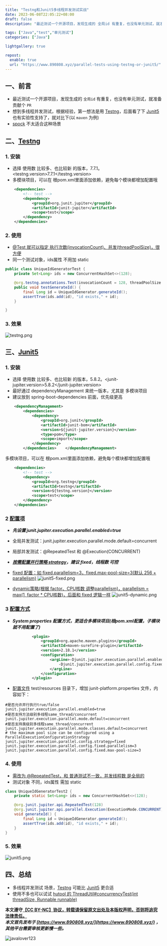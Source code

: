```yaml
---
title: "Testng和Junit5多线程并发测试实战"
date: 2023-06-08T22:05:22+08:00
draft: false
description: "最近测试一个开源项目，发现生成的 全局id 有重复，也没有单元测试，就准备贡献个 PR。想到多线程并发测试，根据经验，第一想法是用 Testng，后面看了下 Junit5也有实验性支持了，就对比下(以 maven 为例)"

tags: ["Java","test","单元测试"]
categories: ["Java"]

lightgallery: true

repost:
  enable: true
  url: "https://www.890808.xyz/parallel-tests-using-testng-or-junit5/"
---
```


<!--more-->

## 一、前言
- 最近测试一个开源项目，发现生成的 `全局id` 有重复，也没有单元测试，就准备贡献个 `PR`
- 想到多线程并发测试，根据经验，第一想法是用 [Testng](https://github.com/testng-team/testng)，后面看了下 [Junit5](https://github.com/junit-team/junit5) 也有实验性支持了，就对比下(以 `maven` 为例)
- [spock](https://github.com/spockframework/spock) 不太适合这种场景

## 二、[Testng](https://testng.org/doc/documentation-main.html#parallel-tests)
### 1. 安装
- 选择 使用数 比较多、也比较新 的版本，7.7.1。<testng.version>7.7.1</testng.version>
- 多模块项目，可以在 根pom.xml里面添加依赖，避免每个模块都增加配置哦
```xml
    <dependencies>
        <!-- test -->
        <dependency>
            <groupId>org.junit.jupiter</groupId>
            <artifactId>junit-jupiter</artifactId>
            <scope>test</scope>
        </dependency>
    </dependencies>
```

### 2. 使用
- [@Test 就可以指定 执行次数(invocationCount)、并发(threadPoolSize)，很方便](https://testng.org/doc/documentation-main.html#parallel-tests)
- 同一个测试对象，ids属性 不用加 static
```java
public class UniqueIdGeneratorTest {
    private Set<Long> ids = new ConcurrentHashSet<>(128);

    @org.testng.annotations.Test(invocationCount = 128, threadPoolSize = 3)
    public void testGenerateId() {
        final Long id = UniqueIdGenerator.generateId();
        assertTrue(ids.add(id), "id exists," + id);
    }

}
```

### 3. 效果
![testng.png](https://img.890808.xyz/file/javalover123/2023/06/2794bd5249788bc70c764d5ce2cdf152.png)

## 三、[Junit5](https://junit.org/junit5/docs/current/user-guide/#writing-tests-parallel-execution)
### 1. 安装
- 选择 使用数 比较多、也比较新 的版本，5.8.2。<junit-jupiter.version>5.8.2</junit-jupiter.version>
- 最好通过 dependencyManagement 来统一版本，尤其是 多模块项目
- 建议放到 spring-boot-dependencies 前面，优先级更高
```xml
    <dependencyManagement>
        <dependencies>
            <dependency>
                <groupId>org.junit</groupId>
                <artifactId>junit-bom</artifactId>
                <version>${junit-jupiter.version}</version>
                <type>pom</type>
                <scope>import</scope>
            </dependency>
        </dependencies>    </dependencyManagement>
```

多模块项目，可以在 根pom.xml里面添加依赖，避免每个模块都增加配置哦
```xml
    <dependencies>
        <!-- test -->
        <dependency>
            <groupId>org.testng</groupId>
            <artifactId>testng</artifactId>
            <version>${testng.version}</version>
            <scope>test</scope>
        </dependency>
    </dependencies>
```

### 2 [配置项](https://junit.org/junit5/docs/current/user-guide/#writing-tests-parallel-execution-config)
- ***先设置 junit.jupiter.execution.parallel.enabled=true***
- 全局并发测试：junit.jupiter.execution.parallel.mode.default=concurrent
- 局部并发测试：@RepeatedTest 和 @Execution(CONCURRENT)
- ***[按需配置并行策略 strategy](https://junit.org/junit5/docs/current/user-guide/#writing-tests-parallel-execution-config)，建议 fixed，线程数 可控***
- [fixed 配置：如 fixed.parallelism=3，fixed.max-pool-size=3(默认 256 + parallelism)](https://github.com/junit-team/junit5/blob/f58cd419755846f1476e8d15783438de8d7aede4/junit-platform-engine/src/main/java/org/junit/platform/engine/support/hierarchical/DefaultParallelExecutionConfigurationStrategy.java#L44)
![junit5-fixed.png](https://img.890808.xyz/file/javalover123/2023/06/422bfec8970a12e6526e40dee50ebed5.png)

- [dynamic策略(根据 factor、CPU核数 调整parallelism)，parallelism = max(1, factor * CPU核数)，后面和 fixed 逻辑一样](https://github.com/junit-team/junit5/blob/f58cd419755846f1476e8d15783438de8d7aede4/junit-platform-engine/src/main/java/org/junit/platform/engine/support/hierarchical/DefaultParallelExecutionConfigurationStrategy.java#L67)
![junit5-dynamic.png](https://img.890808.xyz/file/javalover123/2023/06/edd7361ac51d4f17184847b2b152822b.png)

### 3 [配置方式](https://junit.org/junit5/docs/current/user-guide/#writing-tests-parallel-execution-config)
- ***System properties 配置方式，更适合多模块项目(根pom.xml配置，子模块就不用配置了)***
```xml
            <plugin>
                <groupId>org.apache.maven.plugins</groupId>
                <artifactId>maven-surefire-plugin</artifactId>
                <version>2.18.1</version>
                <configuration>
                    <argLine>-Djunit.jupiter.execution.parallel.enabled=true -Djunit.jupiter.execution.parallel.config.strategy=fixed
                        -Djunit.jupiter.execution.parallel.config.fixed.parallelism=3 -Djunit.jupiter.execution.parallel.config.fixed.max-pool-size=3
                    </argLine>
                </configuration>
            </plugin>
```

- [配置文件](https://junit.org/junit5/docs/current/user-guide/#writing-tests-parallel-execution-config)
test/resources 目录下，增加 junit-platform.properties 文件，内容如下：
```
#是否允许并行执行true/false
junit.jupiter.execution.parallel.enabled=true
#是否支持方法级别多线程same_thread/concurrent
junit.jupiter.execution.parallel.mode.default=concurrent
#是否支持类级别多线程same_thread/concurrent
junit.jupiter.execution.parallel.mode.classes.default=concurrent
# the maximum pool size can be configured using a ParallelExecutionConfigurationStrategy
junit.jupiter.execution.parallel.config.strategy=fixed
junit.jupiter.execution.parallel.config.fixed.parallelism=3
junit.jupiter.execution.parallel.config.fixed.max-pool-size=3
```

### 4. 使用
- [需改为 @RepeatedTest，和 普通测试不一致，并发线程数 是全局的](https://junit.org/junit5/docs/current/user-guide/#writing-tests-parallel-execution)
- 测试对象 不同，ids属性 需加 static
```java
class UniqueIdGeneratorTest2 {
    private static Set<Long> ids = new ConcurrentHashSet<>(128);

    @org.junit.jupiter.api.RepeatedTest(128)
    @org.junit.jupiter.api.parallel.Execution(ExecutionMode.CONCURRENT)
    void generateId() {
        final Long id = UniqueIdGenerator.generateId();
        assertTrue(ids.add(id), "id exists," + id);
    }
}
```

### 5. 效果
![junit5.png](https://img.890808.xyz/file/javalover123/2023/06/a46900b7e5875b317a68d6798940f916.png)

## 四、总结
- 多线程并发测试 场景，[Testng](https://testng.org/doc/documentation-main.html#parallel-tests) 可能比 [Junit5](https://junit.org/junit5/docs/current/user-guide/#writing-tests-parallel-execution) 更合适
- 使用不多也可以试试 [hutool 的 ThreadUtil#concurrencyTest(int threadSize, Runnable runnable)](https://gitee.com/dromara/hutool/)

**本文遵守[【CC BY-NC】协议，转载请保留原文出处及本版权声明，否则将追究法律责任。](https://creativecommons.org/licenses/by-nc/4.0/)**   
***本文首先发布于 [https://www.890808.xyz/](https://www.890808.xyz/) ，其他平台需要审核更新慢一些。***

![javalover123](https://img.890808.xyz/file/javalover123/2023/04/688b88cfd4ed9f6fcd56828b849ce47c.jpg)